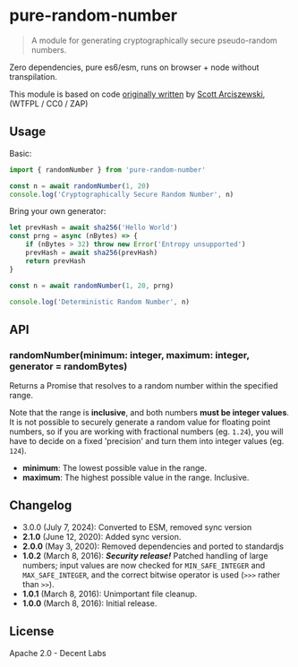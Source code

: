 # pure-random-number

> A module for generating cryptographically secure pseudo-random numbers.

Zero dependencies, pure es6/esm, runs on browser + node without transpilation.

This module is based on code [originally written](https://gist.github.com/sarciszewski/88a7ed143204d17c3e42) by [Scott Arciszewski](https://github.com/sarciszewski), (WTFPL / CC0 / ZAP)

## Usage

Basic:

```js
import { randomNumber } from 'pure-random-number'

const n = await randomNumber(1, 20)
console.log('Cryptographically Secure Random Number', n)
```

Bring your own generator:

```js
let prevHash = await sha256('Hello World')
const prng = async (nBytes) => {
    if (nBytes > 32) throw new Error('Entropy unsupported')
    prevHash = await sha256(prevHash)
    return prevHash
}

const n = await randomNumber(1, 20, prng)

console.log('Deterministic Random Number', n)
```

## API

### randomNumber(minimum: integer, maximum: integer, generator = randomBytes)

Returns a Promise that resolves to a random number within the specified range.

Note that the range is __inclusive__, and both numbers __must be integer values__. It is not possible to securely generate a random value for floating point numbers, so if you are working with fractional numbers (eg. `1.24`), you will have to decide on a fixed 'precision' and turn them into integer values (eg. `124`).

* __minimum__: The lowest possible value in the range.
* __maximum__: The highest possible value in the range. Inclusive.

## Changelog
* 3.0.0 (July 7, 2024): Converted to ESM, removed sync version
* **2.1.0** (June 12, 2020): Added sync version.
* __2.0.0__ (May 3, 2020): Removed dependencies and ported to standardjs
* __1.0.2__ (March 8, 2016): __*Security release!*__ Patched handling of large numbers; input values are now checked for `MIN_SAFE_INTEGER` and `MAX_SAFE_INTEGER`, and the correct bitwise operator is used (`>>>` rather than `>>`).
* __1.0.1__ (March 8, 2016): Unimportant file cleanup.
* __1.0.0__ (March 8, 2016): Initial release.

## License

Apache 2.0 - Decent Labs
